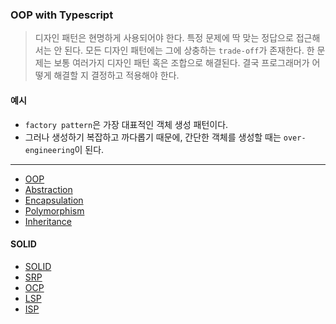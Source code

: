 ### OOP with Typescript

> 디자인 패턴은 현명하게 사용되어야 한다.
> 특정 문제에 딱 맞는 정답으로 접근해서는 안 된다.
> 모든 디자인 패턴에는 그에 상충하는 `trade-off`가 존재한다.
> 한 문제는 보통 여러가지 디자인 패턴 혹은 조합으로 해결된다.
> 결국 프로그래머가 어떻게 해결할 지 결정하고 적용해야 한다.

#### 예시

- `factory pattern`은 가장 대표적인 객체 생성 패턴이다.
- 그러나 생성하기 복잡하고 까다롭기 때문에, 간단한 객체를 생성할 때는 `over-engineering`이 된다.

---

- [OOP](./pages/OOP.md)
- [Abstraction](./pages/Abstraction.md)
- [Encapsulation](./pages/Encapsulation.md)
- [Polymorphism](./pages/Polymorphism.md)
- [Inheritance](./pages/Inheritance.md)

#### SOLID

- [SOLID](./pages/SOLID.md)
- [SRP](./pages/SRP.md)
- [OCP](./pages/OCP.md)
- [LSP](./pages/LSP.md)
- [ISP](./pages/ISP.md)
